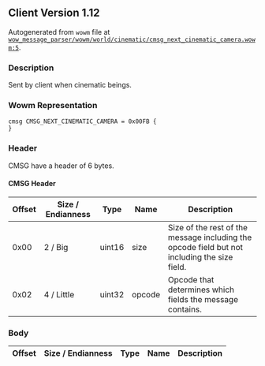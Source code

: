 ## Client Version 1.12

Autogenerated from `wowm` file at [`wow_message_parser/wowm/world/cinematic/cmsg_next_cinematic_camera.wowm:5`](https://github.com/gtker/wow_messages/tree/main/wow_message_parser/wowm/world/cinematic/cmsg_next_cinematic_camera.wowm#L5).

### Description
Sent by client when cinematic beings.

### Wowm Representation
```rust,ignore
cmsg CMSG_NEXT_CINEMATIC_CAMERA = 0x00FB {
}
```
### Header
CMSG have a header of 6 bytes.

#### CMSG Header
| Offset | Size / Endianness | Type   | Name   | Description |
| ------ | ----------------- | ------ | ------ | ----------- |
| 0x00   | 2 / Big           | uint16 | size   | Size of the rest of the message including the opcode field but not including the size field.|
| 0x02   | 4 / Little        | uint32 | opcode | Opcode that determines which fields the message contains.|
### Body
| Offset | Size / Endianness | Type | Name | Description |
| ------ | ----------------- | ---- | ---- | ----------- |
